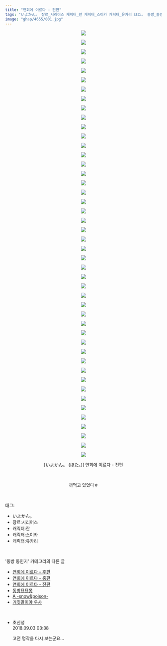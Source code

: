 ```yaml
---
title: "연회에 이르다 - 전편"
tags: "いよかん。 장르_시리어스 캐릭터_란 캐릭터_스이카 캐릭터_유카리 ほた。 동방_동인지"
image: "ghap/4655/001.jpg"
---
```

<div class="article">
<p style="text-align: center; clear: none; float: none;"><img src="{{ site.nasurl }}/ghap/4655/001.jpg"/></p>
<p style="text-align: center; clear: none; float: none;"><img src="{{ site.nasurl }}/ghap/4655/002.jpg"/></p>
<p style="text-align: center; clear: none; float: none;"><img src="{{ site.nasurl }}/ghap/4655/003.jpg"/></p>
<p style="text-align: center; clear: none; float: none;"><img src="{{ site.nasurl }}/ghap/4655/004.jpg"/></p>
<p style="text-align: center; clear: none; float: none;"><img src="{{ site.nasurl }}/ghap/4655/005.jpg"/></p>
<p style="text-align: center; clear: none; float: none;"><img src="{{ site.nasurl }}/ghap/4655/006.jpg"/></p>
<p style="text-align: center; clear: none; float: none;"><img src="{{ site.nasurl }}/ghap/4655/007.jpg"/></p>
<p style="text-align: center; clear: none; float: none;"><img src="{{ site.nasurl }}/ghap/4655/008.jpg"/></p>
<p style="text-align: center; clear: none; float: none;"><img src="{{ site.nasurl }}/ghap/4655/009.jpg"/></p>
<p style="text-align: center; clear: none; float: none;"><img src="{{ site.nasurl }}/ghap/4655/010.jpg"/></p>
<p style="text-align: center; clear: none; float: none;"><img src="{{ site.nasurl }}/ghap/4655/011.jpg"/></p>
<p style="text-align: center; clear: none; float: none;"><img src="{{ site.nasurl }}/ghap/4655/012.jpg"/></p>
<p style="text-align: center; clear: none; float: none;"><img src="{{ site.nasurl }}/ghap/4655/013.jpg"/></p>
<p style="text-align: center; clear: none; float: none;"><img src="{{ site.nasurl }}/ghap/4655/014.jpg"/></p>
<p style="text-align: center; clear: none; float: none;"><img src="{{ site.nasurl }}/ghap/4655/015.jpg"/></p>
<p style="text-align: center; clear: none; float: none;"><img src="{{ site.nasurl }}/ghap/4655/016.jpg"/></p>
<p style="text-align: center; clear: none; float: none;"><img src="{{ site.nasurl }}/ghap/4655/017.jpg"/></p>
<p style="text-align: center; clear: none; float: none;"><img src="{{ site.nasurl }}/ghap/4655/018.jpg"/></p>
<p style="text-align: center; clear: none; float: none;"><img src="{{ site.nasurl }}/ghap/4655/019.jpg"/></p>
<p style="text-align: center; clear: none; float: none;"><img src="{{ site.nasurl }}/ghap/4655/020.jpg"/></p>
<p style="text-align: center; clear: none; float: none;"><img src="{{ site.nasurl }}/ghap/4655/021.jpg"/></p>
<p style="text-align: center; clear: none; float: none;"><img src="{{ site.nasurl }}/ghap/4655/022.jpg"/></p>
<p style="text-align: center; clear: none; float: none;"><img src="{{ site.nasurl }}/ghap/4655/023.jpg"/></p>
<p style="text-align: center; clear: none; float: none;"><img src="{{ site.nasurl }}/ghap/4655/024.jpg"/></p>
<p style="text-align: center; clear: none; float: none;"><img src="{{ site.nasurl }}/ghap/4655/025.jpg"/></p>
<p style="text-align: center; clear: none; float: none;"><img src="{{ site.nasurl }}/ghap/4655/026.jpg"/></p>
<p style="text-align: center; clear: none; float: none;"><img src="{{ site.nasurl }}/ghap/4655/027.jpg"/></p>
<p style="text-align: center; clear: none; float: none;"><img src="{{ site.nasurl }}/ghap/4655/028.jpg"/></p>
<p style="text-align: center; clear: none; float: none;"><img src="{{ site.nasurl }}/ghap/4655/029.jpg"/></p>
<p style="text-align: center; clear: none; float: none;"><img src="{{ site.nasurl }}/ghap/4655/030.jpg"/></p>
<p style="text-align: center; clear: none; float: none;"><img src="{{ site.nasurl }}/ghap/4655/031.jpg"/></p>
<p style="text-align: center; clear: none; float: none;"><img src="{{ site.nasurl }}/ghap/4655/032.jpg"/></p>
<p style="text-align: center; clear: none; float: none;"><img src="{{ site.nasurl }}/ghap/4655/033.jpg"/></p>
<p style="text-align: center; clear: none; float: none;"><img src="{{ site.nasurl }}/ghap/4655/034.jpg"/></p>
<p style="text-align: center; clear: none; float: none;"><img src="{{ site.nasurl }}/ghap/4655/035.jpg"/></p>
<p style="text-align: center; clear: none; float: none;"><img src="{{ site.nasurl }}/ghap/4655/036.jpg"/></p>
<p style="text-align: center; clear: none; float: none;"><img src="{{ site.nasurl }}/ghap/4655/037.jpg"/></p>
<p style="text-align: center; clear: none; float: none;"><img src="{{ site.nasurl }}/ghap/4655/038.jpg"/></p>
<p style="text-align: center; clear: none; float: none;"><img src="{{ site.nasurl }}/ghap/4655/039.jpg"/></p>
<p style="text-align: center; clear: none; float: none;"><img src="{{ site.nasurl }}/ghap/4655/040.jpg"/></p>
<p style="text-align: center; clear: none; float: none;"><img src="{{ site.nasurl }}/ghap/4655/041.jpg"/></p>
<p style="text-align: center; clear: none; float: none;"><img src="{{ site.nasurl }}/ghap/4655/042.jpg"/></p>
<p style="text-align: center; clear: none; float: none;"><img src="{{ site.nasurl }}/ghap/4655/043.jpg"/></p>
<p style="text-align: center; clear: none; float: none;"><img src="{{ site.nasurl }}/ghap/4655/044.jpg"/></p>
<p style="text-align: center; clear: none; float: none;"><img src="{{ site.nasurl }}/ghap/4655/045.jpg"/></p>
<p style="text-align: center; clear: none; float: none;"><img src="{{ site.nasurl }}/ghap/4655/046.jpg"/></p>
<p style="text-align: center; clear: none; float: none;">[いよかん。 (ほた。)] 연회에 이르다 - 전편</p>
<p style="text-align: center; clear: none; float: none;"><br/></p>
<p style="text-align: center; clear: none; float: none;">까먹고 있었다ㅎ</p>
</div><br/>
<div class="tagTrail">
<p>태그: </p>
<ul>
<li>いよかん。</li>
<li>장르:시리어스</li>
<li>캐릭터:란</li>
<li>캐릭터:스이카</li>
<li>캐릭터:유카리</li>
</ul>
</div><br/>
<div class="another">
<p>'동방 동인지' 카테고리의 다른 글</p>
<ul>
<li><a href="/2018-09-02-ghap_4657">연회에 이르다 - 후편</a></li>
<li><a href="/2018-09-02-ghap_4656">연회에 이르다 - 중편</a></li>
<li><a href="/2018-09-02-ghap_4655">연회에 이르다 - 전편</a></li>
<li><a href="/2018-09-02-ghap_4654">동방묘묘몽</a></li>
<li><a href="/2018-09-02-ghap_4653">A -snow&amp;poison-</a></li>
<li><a href="/2018-09-02-ghap_1175">거짓말이야 우사</a></li>
</ul>
</div><br/>
<div class="cb_module cb_fluid">
<div class="cb_wrt cb_profile">
<div class="comment">
<ul>
<li class="cb_thumb_off" id="comment15324925">
<div class="cb_comment_area">
<div class="cb_info_area">
<div class="cb_section">
<span class="cb_nick_name">초신성</span>
</div>
<div class="cb_section">
<span class="cb_date">2018.09.03 03:38 </span>
</div>
</div>
<div class="cb_dsc_comment">
<p class="cb_dsc">
											고전 명작을 다시 보는군요...
										</p>
</div>
</div></li>
</ul>
</div>
</div><!-- commentList close -->
</div><br/>
